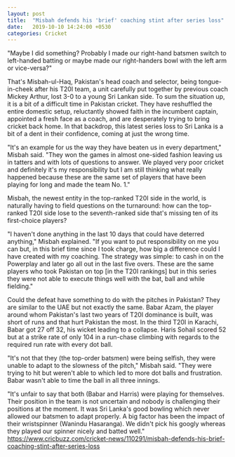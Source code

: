 ```yaml
---
layout: post
title:  "Misbah defends his 'brief' coaching stint after series loss"
date:   2019-10-10 14:24:00 +0530
categories: Cricket
---
```

"Maybe I did something? Probably I made our right-hand batsmen switch to left-handed batting or maybe made our right-handers bowl with the left arm or vice-versa?"

That's Misbah-ul-Haq, Pakistan's head coach and selector, being tongue-in-cheek after his T20I team, a unit carefully put together by previous coach Mickey Arthur, lost 3-0 to a young Sri Lankan side.
To sum the situation up, it is a bit of a difficult time in Pakistan cricket. They have reshuffled the entire domestic setup, reluctantly showed faith in the incumbent captain, appointed a fresh face as a coach, and are desperately trying to bring cricket back home. In that backdrop, this latest series loss to Sri Lanka is a bit of a dent in their confidence, coming at just the wrong time.

"It's an example for us the way they have beaten us in every department," Misbah said. "They won the games in almost one-sided fashion leaving us in tatters and with lots of questions to answer. We played very poor cricket and definitely it's my responsibility but I am still thinking what really happened because these are the same set of players that have been playing for long and made the team No. 1."

Misbah, the newest entity in the top-ranked T20I side in the world, is naturally having to field questions on the turnaround: how can the top-ranked T20I side lose to the seventh-ranked side that's missing ten of its first-choice players?

"I haven't done anything in the last 10 days that could have deterred anything," Misbah explained. "If you want to put responsibility on me you can but, in this brief time since I took charge, how big a difference could I have created with my coaching. The strategy was simple: to cash in on the Powerplay and later go all out in the last five overs. These are the same players who took Pakistan on top [in the T20I rankings] but in this series they were not able to execute things well with the bat, ball and while fielding."

Could the defeat have something to do with the pitches in Pakistan? They are similar to the UAE but not exactly the same. Babar Azam, the player around whom Pakistan's last two years of T20I dominance is built, was short of runs and that hurt Pakistan the most. In the third T20I in Karachi, Babar got 27 off 32, his wicket leading to a collapse. Haris Sohail scored 52 but at a strike rate of only 104 in a run-chase climbing with regards to the required run rate with every dot ball.

"It's not that they (the top-order batsmen) were being selfish, they were unable to adapt to the slowness of the pitch," Misbah said. "They were trying to hit but weren't able to which led to more dot balls and frustration. Babar wasn't able to time the ball in all three innings.

"It's unfair to say that both (Babar and Harris) were playing for themselves. Their position in the team is not uncertain and nobody is challenging their positions at the moment. It was Sri Lanka's good bowling which never allowed our batsmen to adapt properly. A big factor has been the impact of their wristspinner (Wanindu Hasaranga). We didn't pick his googly whereas they played our spinner nicely and batted well."
https://www.cricbuzz.com/cricket-news/110291/misbah-defends-his-brief-coaching-stint-after-series-loss
